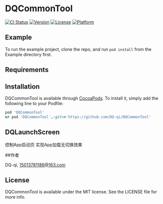 # DQCommonTool

[![CI Status](https://img.shields.io/travis/DQ-qi/DQCommonTool.svg?style=flat)](https://travis-ci.org/DQ-qi/DQCommonTool)
[![Version](https://img.shields.io/cocoapods/v/DQCommonTool.svg?style=flat)](https://cocoapods.org/pods/DQCommonTool)
[![License](https://img.shields.io/cocoapods/l/DQCommonTool.svg?style=flat)](https://cocoapods.org/pods/DQCommonTool)
[![Platform](https://img.shields.io/cocoapods/p/DQCommonTool.svg?style=flat)](https://cocoapods.org/pods/DQCommonTool)

## Example

To run the example project, clone the repo, and run `pod install` from the Example directory first.

## Requirements

## Installation

DQCommonTool is available through [CocoaPods](https://cocoapods.org). To install
it, simply add the following line to your Podfile:

```ruby
pod 'DQCommonTool'
or pod 'DQCommonTool',:git=>'https://github.com/DQ-qi/DQCommonTool'
```
## DQLaunchScreen 
控制App启动页 实现App加载无切换效果

##作者 

DQ-qi, 15013781186@163.com

## License

DQCommonTool is available under the MIT license. See the LICENSE file for more info.
